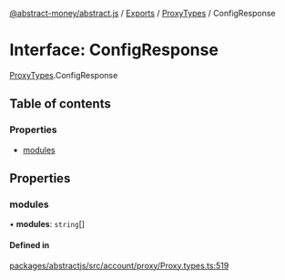 [@abstract-money/abstract.js](../README.md) / [Exports](../modules.md) / [ProxyTypes](../modules/ProxyTypes.md) / ConfigResponse

# Interface: ConfigResponse

[ProxyTypes](../modules/ProxyTypes.md).ConfigResponse

## Table of contents

### Properties

- [modules](ProxyTypes.ConfigResponse.md#modules)

## Properties

### modules

• **modules**: `string`[]

#### Defined in

[packages/abstractjs/src/account/proxy/Proxy.types.ts:519](https://github.com/AbstractSDK/frontend/blob/07410073/packages/abstractjs/src/account/proxy/Proxy.types.ts#L519)
